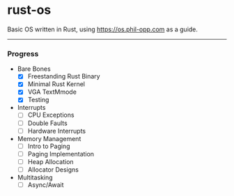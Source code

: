 # rust-os
Basic OS written in Rust, using https://os.phil-opp.com as a guide.

---
### Progress
* Bare Bones
  - [x] Freestanding Rust Binary
  - [x] Minimal Rust Kernel
  - [x] VGA TextMmode
  - [x] Testing
* Interrupts
  - [ ] CPU Exceptions
  - [ ] Double Faults
  - [ ] Hardware Interrupts
* Memory Management
  - [ ] Intro to Paging
  - [ ] Paging Implementation
  - [ ] Heap Allocation
  - [ ] Allocator Designs
* Multitasking
  - [ ] Async/Await
